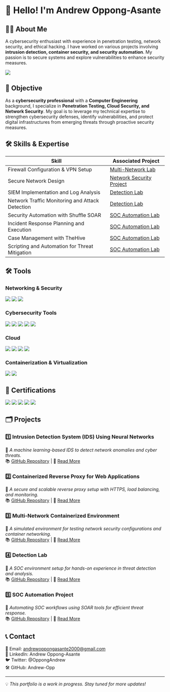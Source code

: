 # 🚀 Hello! I'm **Andrew Oppong-Asante**

## 👨‍💻 About Me

A cybersecurity enthusiast with experience in penetration testing, network security, and ethical hacking. I have worked on various projects involving **intrusion detection, container security, and security automation**. My passion is to secure systems and explore vulnerabilities to enhance security measures.

<a href="https://www.linkedin.com/in/andrew-oppong-asante-663368286/"><img src="https://img.shields.io/badge/-LinkedIn-0072b1?&style=for-the-badge&logo=linkedin&logoColor=white" /></a>

## 🎯 Objective

As a **cybersecurity professional** with a **Computer Engineering** background, I specialize in **Penetration Testing, Cloud Security, and Network Security**. My goal is to leverage my technical expertise to strengthen cybersecurity defenses, identify vulnerabilities, and protect digital infrastructures from emerging threats through proactive security measures.

## 🛠️ Skills & Expertise

| Skill                                         | Associated Project         |
|-----------------------------------------------|----------------------------|
| Firewall Configuration & VPN Setup           | [Multi-Network Lab](#)     |
| Secure Network Design                        | [Network Security Project](#) |
| SIEM Implementation and Log Analysis          | [Detection Lab](#)         |
| Network Traffic Monitoring and Attack Detection | [Detection Lab](#)       |
| Security Automation with Shuffle SOAR         | [SOC Automation Lab](#)   |
| Incident Response Planning and Execution      | [SOC Automation Lab](#)   |
| Case Management with TheHive                  | [SOC Automation Lab](#)   |
| Scripting and Automation for Threat Mitigation | [SOC Automation Lab](#)  |

## 🛠️ Tools

### Networking & Security
<div>
    <img src="https://img.shields.io/badge/-Firewall_Configuration-FF5733?&style=for-the-badge&logo=Security&logoColor=white" />
    <img src="https://img.shields.io/badge/-VPN_Setup-2980B9?&style=for-the-badge&logo=Security&logoColor=white" />
    <img src="https://img.shields.io/badge/-Secure_Network_Design-27AE60?&style=for-the-badge&logo=Security&logoColor=white" />
</div>

### Cybersecurity Tools
<div>
    <img src="https://img.shields.io/badge/-Metasploit-EE5A24?&style=for-the-badge&logo=Metasploit&logoColor=white" />
    <img src="https://img.shields.io/badge/-Nmap-004C99?&style=for-the-badge&logo=Nmap&logoColor=white" />
    <img src="https://img.shields.io/badge/-Wireshark-1679A7?&style=for-the-badge&logo=Wireshark&logoColor=white" />
    <img src="https://img.shields.io/badge/-Burp_Suite-FF0000?&style=for-the-badge&logo=BurpSuite&logoColor=white" />
    <img src="https://img.shields.io/badge/-Wazuh-2C3E50?&style=for-the-badge&logo=Wazuh&logoColor=white" />
</div>

### Cloud
<div>
    <img src="https://img.shields.io/badge/-AWS_S3-FF9900?&style=for-the-badge&logo=AmazonAWS&logoColor=white" />
    <img src="https://img.shields.io/badge/-AWS_EC2-232F3E?&style=for-the-badge&logo=AmazonAWS&logoColor=white" />
    <img src="https://img.shields.io/badge/-AWS_VPC-FF9900?&style=for-the-badge&logo=AmazonAWS&logoColor=white" />
    <img src="https://img.shields.io/badge/-AWS_IAM-232F3E?&style=for-the-badge&logo=AmazonAWS&logoColor=white" />
</div>

### Containerization & Virtualization
<div>
    <img src="https://img.shields.io/badge/-Docker-2496ED?&style=for-the-badge&logo=Docker&logoColor=white" />
    <img src="https://img.shields.io/badge/-VMware-607078?&style=for-the-badge&logo=VMware&logoColor=white" />
</div>

## 📝 Certifications

<div>
<img src="https://img.shields.io/badge/-IBM-1F70C1?&style=for-the-badge&logo=IBM&logoColor=white" />
<img src="https://img.shields.io/badge/-EC--Council_Ethical_Hacking_Essentials-FF0000?&style=for-the-badge&logoColor=white" />
<img src="https://img.shields.io/badge/-EC--Council_Digital_Forensics_Essentials-FF0000?&style=for-the-badge&logoColor=white" />
<img src="https://img.shields.io/badge/-Cisco_SOC_Fundamentals-004C99?&style=for-the-badge&logo=Cisco&logoColor=white" />
<img src="https://img.shields.io/badge/-Cisco_Endpoints_and_Systems_Security-004C99?&style=for-the-badge&logo=Cisco&logoColor=white" />
</div>

## 🗂 Projects

### 1️⃣ **Intrusion Detection System (IDS) Using Neural Networks**
📌 *A machine learning-based IDS to detect network anomalies and cyber threats.*  
📚 [GitHub Repository](#) | 📝 [Read More](#)

### 2️⃣ **Containerized Reverse Proxy for Web Applications**
📌 *A secure and scalable reverse proxy setup with HTTPS, load balancing, and monitoring.*  
📚 [GitHub Repository](#) | 📝 [Read More](#)

### 3️⃣ **Multi-Network Containerized Environment**
📌 *A simulated environment for testing network security configurations and container networking.*  
📚 [GitHub Repository](#) | 📝 [Read More](#)

### 4️⃣ **Detection Lab**
📌 *A SOC environment setup for hands-on experience in threat detection and analysis.*  
📚 [GitHub Repository](#) | 📝 [Read More](#)

### 5️⃣ **SOC Automation Project**
📌 *Automating SOC workflows using SOAR tools for efficient threat response.*  
📚 [GitHub Repository](#) | 📝 [Read More](#)

## 📞 Contact

📧 Email: andrewoppongasante2000@gmail.com  
🔗 LinkedIn: Andrew Oppong-Asante  
🐦 Twitter: @OppongAndrew  
🛠️ GitHub: Andrew-Opp  

---

💡 *This portfolio is a work in progress. Stay tuned for more updates!*

